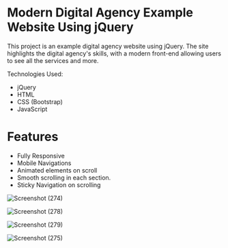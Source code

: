 # Modern Digital Agency Example Website Using jQuery

This project is an example digital agency website using jQuery. The site highlights the digital agency's skills, with a modern front-end allowing users to see all the services and more.

Technologies Used:
- jQuery
- HTML
- CSS (Bootstrap)
- JavaScript

# Features
- Fully Responsive
- Mobile Navigations
- Animated elements on scroll
- Smooth scrolling in each section.
- Sticky Navigation on scrolling

![Screenshot (274)](https://user-images.githubusercontent.com/119309614/222026430-5040a079-7c02-403f-ab62-8b78e409156b.png)

![Screenshot (278)](https://user-images.githubusercontent.com/119309614/222026492-55615ee6-0265-443a-b9aa-0ed51d859900.png)

![Screenshot (279)](https://user-images.githubusercontent.com/119309614/222026562-a7db5745-f652-4ed1-9dc5-d00c9e5b21b1.png)

![Screenshot (275)](https://user-images.githubusercontent.com/119309614/222026592-df95b7a5-933a-48e1-bf34-09f06b079d16.png)
